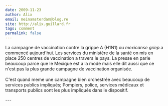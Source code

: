 ```yaml
---
date: 2009-11-23
author: Alix
email: meinamsterdam@blog.re
site: http://alix.guillard.fr
tags: comment
permalink: false
---
```


<p>
La campagne de vaccination contre la grippe A (H1N1) ou <em>mexicanse griep</em> a commencé aujourd'hui. Les services du ministère de la santé on mis en place 250 centres de vaccination a travers le pays. La presse en parle beaucoup parce que le Mexique est a la mode mais elle dit aussi que ce n'est pas la plus grande campagne de vaccination organisée.
<br /><br />
C'est quand meme une campagne bien orchestrée avec beaucoup de services publics impliqués; Pompiers, police, services médicaux et transports publics sont les plus impliqués dans le dispositif.
</p>
---